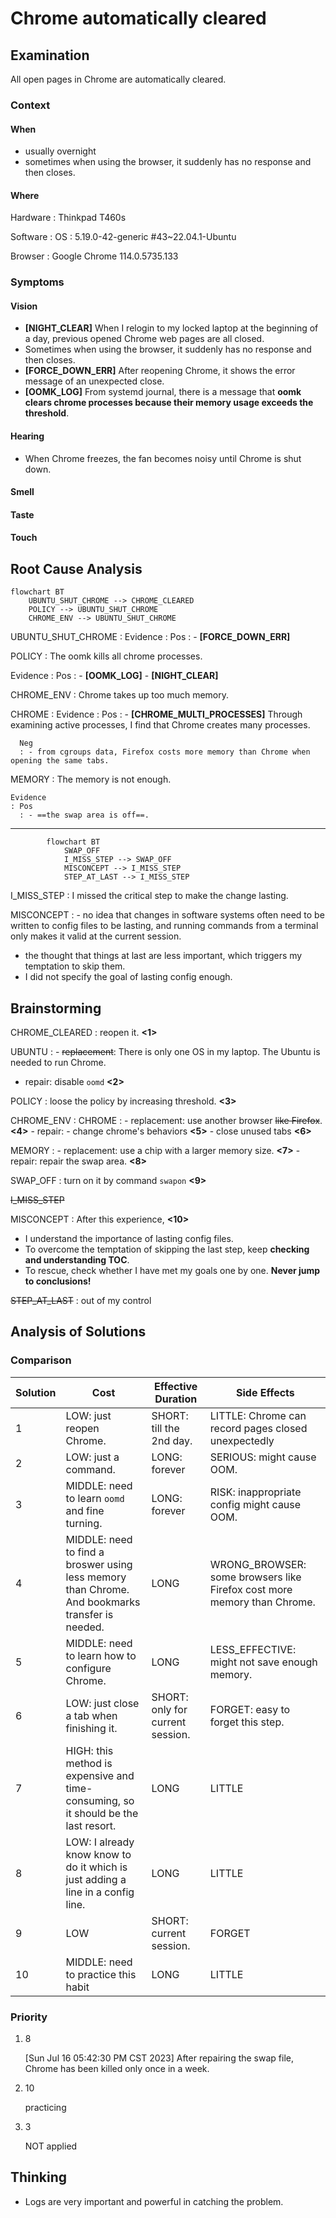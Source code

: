 # Chrome automatically cleared

## Examination
[problem overview]: #

All open pages in Chrome are automatically cleared.

### Context

#### When
[Specification: year, season, daytime, after some events]: #

- usually overnight
- sometimes when using the browser, it suddenly has no response and then closes.

#### Where
[Localization]: #

Hardware
: Thinkpad T460s

Software
: OS
  : 5.19.0-42-generic #43~22.04.1-Ubuntu
  
  Browser
  : Google Chrome 114.0.5735.133
  
### Symptoms
[why: avoid biases]: #
[how: comparison between actuation and expectation]: #
[why: collect evidence used by hypothesis built in the root cause analysis phrase]: #
[specification: location, degree]: #

#### Vision

- **[NIGHT_CLEAR]** When I relogin to my locked laptop at the beginning of a day, previous opened Chrome web pages are all closed.
- Sometimes when using the browser, it suddenly has no response and then closes.
- **[FORCE_DOWN_ERR]** After reopening Chrome, it shows the error message of an unexpected close.
- **[OOMK_LOG]** From systemd journal, there is a message that **oomk clears chrome processes because their memory usage exceeds the threshold**.

#### Hearing

- When Chrome freezes, the fan becomes noisy until Chrome is shut down.
  
#### Smell

#### Taste

#### Touch

## Root Cause Analysis
[backward cause reasoning for general problems]: #
[recursive trouble shooting for engineering problems to an atomic level (build hypothesis, use evidence (examination  + unit tests))]: #

```mermaid
flowchart BT
	UBUNTU_SHUT_CHROME --> CHROME_CLEARED
	POLICY --> UBUNTU_SHUT_CHROME
	CHROME_ENV --> UBUNTU_SHUT_CHROME  
```

UBUNTU_SHUT_CHROME
: Evidence
  : Pos
    : - **[FORCE_DOWN_ERR]**

POLICY
: The oomk kills all chrome processes.
      
  Evidence
  : Pos
    : - **[OOMK_LOG]**
      - **[NIGHT_CLEAR]**     

CHROME_ENV
: Chrome takes up too much memory.
  
  CHROME
  : Evidence
    : Pos 
      : - **[CHROME_MULTI_PROCESSES]** Through examining active processes, I find that Chrome creates many processes.
   
      Neg
      : - from cgroups data, Firefox costs more memory than Chrome when opening the same tabs.

  MEMORY
  : The memory is not enough.
    
    Evidence
    : Pos
      : - ==the swap area is off==.

---    
```mermaid
		flowchart BT
			SWAP_OFF
			I_MISS_STEP --> SWAP_OFF
		    MISCONCEPT --> I_MISS_STEP
		    STEP_AT_LAST --> I_MISS_STEP
```

I_MISS_STEP
: I missed the critical step to make the change lasting.

MISCONCEPT
: - no idea that changes in software systems often need to be written to config files to be lasting, and running commands from a terminal only makes it valid at the current session.
  - the thought that things at last are less important, which triggers my temptation to skip them.
  - I did not specify the goal of lasting config enough.


## Brainstorming
[removal of touchable physical objects is applicable]: #
[replacement V.S repair. Localize the problem to an atomic level where fixing it components is more expensive than replacing it as a whole]: #

CHROME_CLEARED
: reopen it. **<1>**

UBUNTU
: - ~~replacement~~: There is only one OS in my laptop. The Ubuntu is needed to run Chrome. 
  - repair: disable `oomd` **<2>**
 
POLICY
: loose the policy by increasing threshold. **<3>** 

CHROME_ENV
: CHROME
  : - replacement: use another browser ~~like Firefox~~. **<4>**
    - repair: 
	    - change chrome's behaviors **<5>**
	    - close unused tabs **<6>**
	   
  MEMORY
  : - replacement: use a chip with a larger memory size. **<7>**
    - repair: repair the swap area. **<8>**   

SWAP_OFF
: turn on it by command `swapon` **<9>**

~~I_MISS_STEP~~

MISCONCEPT
: After this experience, **<10>**
  - I understand the importance of lasting config files.
  - To overcome the temptation of skipping the last step, keep **checking and understanding TOC**.
  - To rescue, check whether I have met my goals one by one. **Never jump to conclusions!**

~~STEP_AT_LAST~~
: out of my control 

## Analysis of Solutions

### Comparison

| Solution | Cost | Effective Duration | Side Effects |
| --- | --- | --- | --- |
| 1 | LOW: just reopen Chrome. | SHORT: till the 2nd day. | LITTLE: Chrome can record pages closed unexpectedly |
| 2 | LOW: just a command. | LONG: forever | SERIOUS: might cause OOM. |
| 3 | MIDDLE: need to learn `oomd` and fine turning. | LONG: forever | RISK: inappropriate config might cause OOM. |
| 4 | MIDDLE: need to find a broswer using less memory than Chrome. And bookmarks transfer is needed. | LONG | WRONG_BROWSER: some browsers like Firefox cost more memory than Chrome.|
| 5 | MIDDLE: need to learn how to configure Chrome. | LONG | LESS_EFFECTIVE: might not save enough memory. |
| 6 | LOW: just close a tab when finishing it. | SHORT: only for current session. | FORGET: easy to forget this step. |
| 7 | HIGH: this method is expensive and time-consuming, so it should be the last resort. | LONG | LITTLE |
| 8 | LOW: I already know know to do it which is just adding a line in a config line. | LONG | LITTLE |
| 9 | LOW | SHORT: current session. | FORGET |
| 10 | MIDDLE: need to practice this habit | LONG | LITTLE |

### Priority
1.	8
	
	[Sun Jul 16 05:42:30 PM CST 2023] After repairing the swap file, Chrome has been killed only once in a week.

2.	10

	practicing
	
3.	3   
	
	NOT applied
	
## Thinking
[Lessons learned from this experience]: #
- Logs are very important and powerful in catching the problem.



<!--stackedit_data:
eyJoaXN0b3J5IjpbLTQ5MDU0NjIyMF19
-->